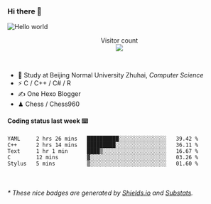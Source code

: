 ### Hi there 👋


<img src="https://raw.githubusercontent.com/sagar-viradiya/sagar-viradiya/master/resources/banner.png" alt="Hello world">
<p align="center"> 
  Visitor count<br/>
  <img src="https://profile-counter.glitch.me/youszoe/count.svg" />
</p>

<br/>


- 🍻  Study at Beijing Normal University Zhuhai, _Computer Science_
- ⚡  C / C++ / C# / R
- ✍️  One Hexo Blogger
- ♟  Chess / Chess960 


#### Coding status last week ⌨️

<!--START_SECTION:waka-->
```text
YAML     2 hrs 26 mins   ██████████░░░░░░░░░░░░░░░   39.42 % 
C++      2 hrs 14 mins   █████████░░░░░░░░░░░░░░░░   36.11 % 
Text     1 hr 1 min      ████▒░░░░░░░░░░░░░░░░░░░░   16.67 % 
C        12 mins         ▓░░░░░░░░░░░░░░░░░░░░░░░░   03.26 % 
Stylus   5 mins          ▒░░░░░░░░░░░░░░░░░░░░░░░░   01.60 % 
```
<!--END_SECTION:waka-->

<br/>

<center><img src="http://ghchart.rshah.org/409ba5/yousazoe" alt="" /></center>


<h6>* These nice badges are generated by <a href="https://shields.io/">Shields.io</a> and <a href="https://github.com/spencerwooo/Substats">Substats</a>.</h6>
